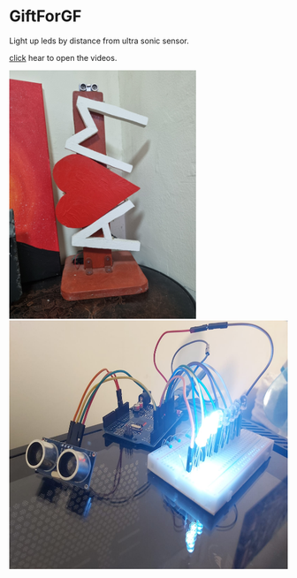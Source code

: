 # GiftForGF
Light up leds by distance from ultra sonic sensor.

[click]([https://github.com/asafzenou/GiftForGF/tree/main/Media/Videos](https://github.com/asafzenou/GiftForGF/issues/1)) hear to open the videos.

<img src="https://github.com/asafzenou/GiftForGF/blob/main/final result.jpg" height="450">
<img src="https://github.com/asafzenou/GiftForGF/blob/main/Media/Images/BearBonesOfTheProject.jpg" height="450">
